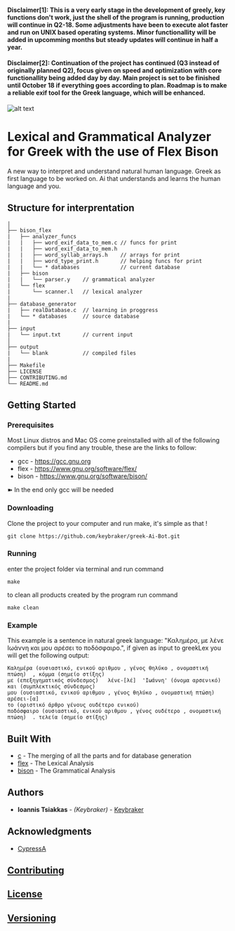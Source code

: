 #### Disclaimer[1]: This is a very early stage in the development of greely, key functions don't work, just the shell of the program is running, production will continue in Q2-18. Some adjustments have been to execute alot faster and run on UNIX based operating systems. Minor functionallity will be added in upcomming months but steady updates will continue in half a year.

#### Disclaimer[2]: Continuation of the project has continued (Q3 instead of originally planned Q2), focus given on speed and optimization with core functionallity being added day by day. Main project is set to be finished until October 18 if everything goes according to plan. Roadmap is to make a reliable exif tool for the Greek language, which will be enhanced.

![alt text](https://raw.githubusercontent.com/keybraker/Lexical-Grammatical-Analyzer-for-Greek/master/greely%20logo.png)

# Lexical and Grammatical Analyzer for Greek with the use of Flex Bison

A new way to interpret and understand natural human language.
Greek as first language to be worked on.
Ai that understands and learns the human language and you.

## Structure for interprentation 

```text
│ 
├── bison_flex
|   ├── analyzer_funcs
|   |   ├── word_exif_data_to_mem.c // funcs for print
|   |   ├── word_exif_data_to_mem.h		
|   |   ├── word_syllab_arrays.h    // arrays for print
|   |   ├── word_type_print.h       // helping funcs for print
|   |   └── * databases             // current database
|   ├── bison
|   |   └── parser.y    // grammatical analyzer
|   └── flex
|       └── scanner.l   // lexical analyzer
|
├── database_generator
|   ├── realDatabase.c  // learning in proggress
|   └── * databases     // source database
|
├── input
|   └── input.txt       // current input
│ 
├── output
|   └── blank           // compiled files
|
├── Makefile
├── LICENSE
├── CONTRIBUTING.md
└── README.md
```

## Getting Started

### Prerequisites

Most Linux distros and Mac OS come preinstalled with all of the following compilers
but if you find any trouble, these are the links to follow:

* gcc - https://gcc.gnu.org
* flex - https://www.gnu.org/software/flex/
* bison - https://www.gnu.org/software/bison/

➽ In the end only gcc will be needed

### Downloading

Clone the project to your computer and run make, it's simple as that !
```
git clone https://github.com/keybraker/greek-Ai-Bot.git
```

### Running

enter the project folder via terminal and run command
```
make
```
to clean all products created by the program run command 
```
make clean
```

### Example

This example is a sentence in natural greek language:
"Καλημέρα, με λένε Ιωάννη και μου αρέσει το ποδόσφαιρο.", 
if given as input to greekLex you will get the following output: 

```
Καλημέρα (ουσιαστικό, ενικού αριθμου , γένος θηλύκο , ονομαστική πτώση)  , κόμμα (σημείο στίξης)  
με (επεξηγηματικός σύνδεσμος)   λένε-[λέ]  'Ιωάννη' (όνομα αρσενικό)  και (συμπλεκτικός σύνδεσμος) 
μου (ουσιαστικό, ενικού αριθμου , γένος θηλύκο , ονομαστική πτώση)   αρέσει-[α]  
το (οριστικό άρθρο γένους ουδέτερο ενικού) 
ποδόσφαιρο (ουσιαστικό, ενικού αριθμου , γένος ουδέτερο , ονομαστική πτώση)  . τελεία (σημείο στίξης)
```

## Built With

* [c](https://gcc.gnu.org/) - The merging of all the parts and for database generation
* [flex](https://www.gnu.org/software/flex/) - The Lexical Analysis
* [bison](https://www.gnu.org/software/bison/) - The Grammatical Analysis

## Authors

* **Ioannis Tsiakkas** - *(Keybraker)* - [Keybraker](https://github.com/keybraker)

## Acknowledgments

* [CypressA](https://github.com/CypressA/GreekLex-2)

## [Contributing](https://github.com/keybraker/greek-Ai-Bot/blob/master/CONTRIBUTING.md)

## [License](https://github.com/keybraker/greek-Ai-Bot/blob/master/LICENSE)

## [Versioning](http://semver.org/)
